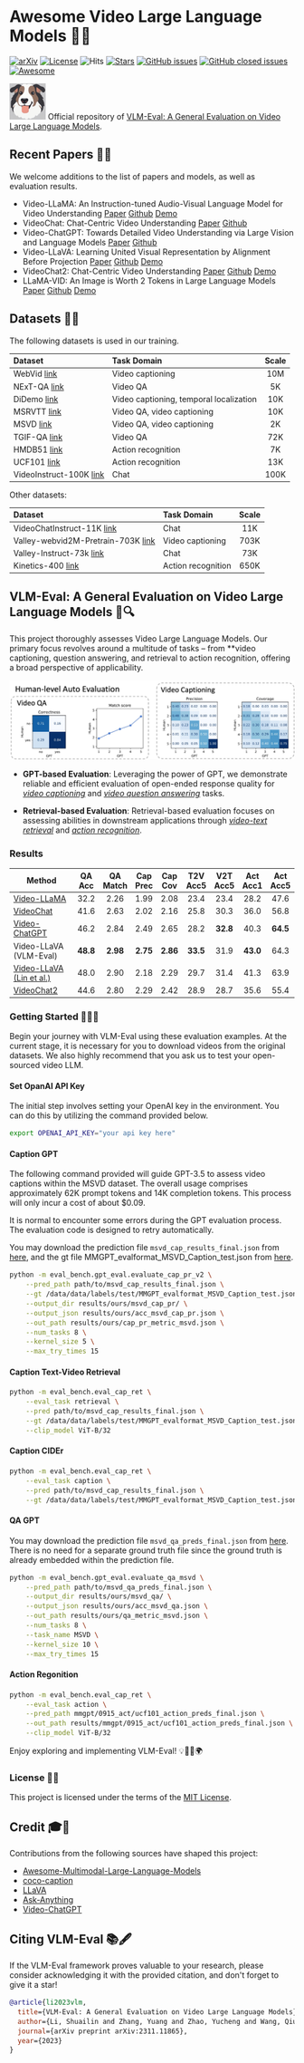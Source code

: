 # Awesome Video Large Language Models 🎥🦙

[![arXiv](https://img.shields.io/badge/arXiv-2311.11865-COLOR.svg)](https://arxiv.org/abs/2311.11865)
[![License](https://img.shields.io/badge/License-MIT-yellow)](https://github.com/zyayoung/Awesome-Video-LLMs/blob/main/LICENSE)
![Hits](https://hits.seeyoufarm.com/api/count/incr/badge.svg?url=https%3A%2F%2Fgithub.com%2Fzyayoung%2FVLM-Eval&count_bg=%2379C83D&title_bg=%23555555&icon=&icon_color=%23E7E7E7&title=hits&edge_flat=false)
[![Stars](https://badgen.net/github/stars/zyayoung/Awesome-Video-LLMs)](https://github.com/zyayoung/Awesome-Video-LLMs/stargazers)
[![GitHub issues](https://badgen.net/github/open-issues/zyayoung/Awesome-Video-LLMs)](https://github.com/zyayoung/Awesome-Video-LLMs/issues?q=is%3Aopen+is%3Aissue)
[![GitHub closed issues](https://badgen.net/github/closed-issues/zyayoung/Awesome-Video-LLMs)](https://github.com/zyayoung/Awesome-Video-LLMs/issues?q=is%3Aissue+is%3Aclosed)
[![Awesome](https://cdn.rawgit.com/sindresorhus/awesome/d7305f38d29fed78fa85652e3a63e154dd8e8829/media/badge.svg)](https://github.com/sindresorhus/awesome)

<img width="64px" src="images/icon.jpg"></img> Official repository of [VLM-Eval: A General Evaluation on Video Large Language Models](https://arxiv.org/abs/2311.11865).

## Recent Papers 📄✨

We welcome additions to the list of papers and models, as well as evaluation results.

- Video-LLaMA: An Instruction-tuned Audio-Visual Language Model for Video Understanding  [Paper](https://arxiv.org/pdf/2306.02858.pdf) [Github](https://github.com/DAMO-NLP-SG/Video-LLaMA) [Demo](https://huggingface.co/spaces/DAMO-NLP-SG/Video-LLaMA)
- VideoChat: Chat-Centric Video Understanding [Paper](https://arxiv.org/pdf/2305.06355.pdf) [Github](https://github.com/OpenGVLab/Ask-Anything)
- Video-ChatGPT: Towards Detailed Video Understanding via Large Vision and Language Models [Paper](https://arxiv.org/abs/2306.05424) [Github](https://github.com/mbzuai-oryx/Video-ChatGPT)
- Video-LLaVA: Learning United Visual Representation by Alignment Before Projection [Paper](https://arxiv.org/pdf/2311.10122.pdf) [Github](https://github.com/PKU-YuanGroup/Video-LLaVA) [Demo](https://huggingface.co/spaces/LanguageBind/Video-LLaVA)
- VideoChat2: Chat-Centric Video Understanding [Paper](https://arxiv.org/abs/2311.17005) [Github](https://github.com/OpenGVLab/Ask-Anything/tree/main/video_chat2) [Demo](https://huggingface.co/spaces/OpenGVLab/VideoChat2)
- LLaMA-VID: An Image is Worth 2 Tokens in Large Language Models  [Paper](https://arxiv.org/pdf/2311.17043.pdf) [Github](https://github.com/dvlab-research/LLaMA-VID) [Demo](http://103.170.5.190:7864/)

## Datasets 💾🌐

The following datasets is used in our training.

| Dataset                                                                                                                                        | Task Domain                             | Scale |
| :--------------------------------------------------------------------------------------------------------------------------------------------- | :-------------------------------------- | :---: |
| WebVid [link](https://github.com/m-bain/webvid)                                                                                                | Video captioning                        |  10M  |
| NExT-QA [link](https://doc-doc.github.io/docs/nextqa.html)                                                                                     | Video QA                                |  5K   |
| DiDemo [link](https://github.com/LisaAnne/TemporalLanguageRelease)                                                                             | Video captioning, temporal localization |  10K  |
| MSRVTT [link](https://www.microsoft.com/en-us/research/publication/msr-vtt-a-large-video-description-dataset-for-bridging-video-and-language/) | Video QA, video captioning              |  10K  |
| MSVD [link](https://www.cs.utexas.edu/users/ml/clamp/videoDescription/)                                                                        | Video QA, video captioning              |  2K   |
| TGIF-QA [link](https://github.com/YunseokJANG/tgif-qa/blob/master/dataset/README.md)                                                           | Video QA                                |  72K  |
| HMDB51 [link](https://serre-lab.clps.brown.edu/resource/hmdb-a-large-human-motion-database/)                                                   | Action recognition                      |  7K   |
| UCF101 [link](https://www.crcv.ucf.edu/data/UCF101.php)                                                                                        | Action recognition                      |  13K  |
| VideoInstruct-100K [link](https://huggingface.co/datasets/MBZUAI/VideoInstruct-100K)                                                           | Chat                                    | 100K  |

Other datasets:

| Dataset                                                                                                       | Task Domain        | Scale |
| :------------------------------------------------------------------------------------------------------------ | :----------------- | :---: |
| VideoChatInstruct-11K [link](https://github.com/OpenGVLab/InternVideo/tree/main/Data/instruction_data)        | Chat               |  11K  |
| Valley-webvid2M-Pretrain-703K [link](https://huggingface.co/datasets/luoruipu1/Valley-webvid2M-Pretrain-703K) | Video captioning   | 703K  |
| Valley-Instruct-73k [link](https://huggingface.co/datasets/luoruipu1/Valley-Instruct-73k)                     | Chat               |  73K  |
| Kinetics-400 [link](https://github.com/cvdfoundation/kinetics-dataset)                                        | Action recognition | 650K  |

## VLM-Eval: A General Evaluation on Video Large Language Models 🎯🔍

This project thoroughly assesses Video Large Language Models. Our primary focus revolves around a multitude of tasks – from **video captioning, question answering, and retrieval to action recognition, offering a broad perspective of applicability.

![](images/eval.jpg)

- **GPT-based Evaluation**: Leveraging the power of GPT, we demonstrate reliable and efficient evaluation of open-ended response quality for *[video captioning](#caption-gpt)* and *[video question answering](#qa-gpt)* tasks.

- **Retrieval-based Evaluation**: Retrieval-based evaluation focuses on assessing abilities in downstream applications through *[video-text retrieval](#caption-text-video-retrieval)* and *[action recognition](#action-regonition)*.

### Results

| Method                                                            | QA<br>Acc | QA<br>Match | Cap<br>Prec | Cap<br>Cov | T2V<br>Acc5 | V2T<br>Acc5 | Act<br>Acc1 | Act<br>Acc5 |
| ----------------------------------------------------------------- | :-------: | :---------: | :---------: | :--------: | :---------: | :---------: | :---------: | :---------: |
| [Video-LLaMA](https://github.com/DAMO-NLP-SG/Video-LLaMA)         |   32.2    |    2.26     |    1.99     |    2.08    |    23.4     |    23.4     |    28.2     |    47.6     |
| [VideoChat](https://github.com/OpenGVLab/Ask-Anything)            |   41.6    |    2.63     |    2.02     |    2.16    |    25.8     |    30.3     |    36.0     |    56.8     |
| [Video-ChatGPT](https://github.com/mbzuai-oryx/Video-ChatGPT)     |   46.2    |    2.84     |    2.49     |    2.65    |    28.2     |  **32.8**   |    40.3     |  **64.5**   |
| Video-LLaVA (VLM-Eval)                                            | **48.8**  |  **2.98**   |  **2.75**   |  **2.86**  |  **33.5**   |    31.9     |  **43.0**   |    64.3     |
| [Video-LLaVA (Lin et al.)](https://github.com/PKU-YuanGroup/Video-LLaVA) |   48.0    |    2.90     |    2.18     |    2.29    |    29.7     |    31.4     |    41.3     |    63.9     |
| [VideoChat2](https://github.com/OpenGVLab/Ask-Anything)           |   44.6    |    2.80     |    2.29     |    2.42    |    28.9     |    28.7     |    35.6     |    55.4     |

### Getting Started 🚀👨‍💻

Begin your journey with VLM-Eval using these evaluation examples. At the current stage, it is necessary for you to download videos from the original datasets. We also highly recommend that you ask us to test your open-sourced video LLM.

#### Set OpanAI API Key

The initial step involves setting your OpenAI key in the environment. You can do this by utilizing the command provided below.

```bash
export OPENAI_API_KEY="your api key here"
```

#### Caption GPT

The following command provided will guide GPT-3.5 to assess video captions within the MSVD dataset.
The overall usage comprises approximately 62K prompt tokens and 14K completion tokens. This process will only incur a cost of about $0.09.

It is normal to encounter some errors during the GPT evaluation process. The evaluation code is designed to retry automatically.

You may download the prediction file `msvd_cap_results_final.json` from [here](https://drive.google.com/file/d/1v016zOWFiYWoXrJfGfF3iL5_v6BBQ4ST/view?usp=sharing), and the gt file MMGPT_evalformat_MSVD_Caption_test.json from [here](https://drive.google.com/file/d/1pRMhK2FV5Db4zHKX0vAbSVL21pbHBv1T/view?usp=sharing).

```bash
python -m eval_bench.gpt_eval.evaluate_cap_pr_v2 \
    --pred_path path/to/msvd_cap_results_final.json \
    --gt /data/data/labels/test/MMGPT_evalformat_MSVD_Caption_test.json \
    --output_dir results/ours/msvd_cap_pr/ \
    --output_json results/ours/acc_msvd_cap_pr.json \
    --out_path results/ours/cap_pr_metric_msvd.json \
    --num_tasks 8 \
    --kernel_size 5 \
    --max_try_times 15
```

#### Caption Text-Video Retrieval

```bash
python -m eval_bench.eval_cap_ret \
    --eval_task retrieval \
    --pred path/to/msvd_cap_results_final.json \
    --gt /data/data/labels/test/MMGPT_evalformat_MSVD_Caption_test.json \
    --clip_model ViT-B/32
```

#### Caption CIDEr

```bash
python -m eval_bench.eval_cap_ret \
    --eval_task caption \
    --pred path/to/msvd_cap_results_final.json \
    --gt /data/data/labels/test/MMGPT_evalformat_MSVD_Caption_test.json
```

#### QA GPT

You may download the prediction file `msvd_qa_preds_final.json` from [here](https://drive.google.com/file/d/1_Gsg3WvxtADouqwYLXGf9Q2rjw23N1cC/view?usp=sharing). There is no need for a separate ground truth file since the ground truth is already embedded within the prediction file.

```bash
python -m eval_bench.gpt_eval.evaluate_qa_msvd \
    --pred_path path/to/msvd_qa_preds_final.json \
    --output_dir results/ours/msvd_qa/ \
    --output_json results/ours/acc_msvd_qa.json \
    --out_path results/ours/qa_metric_msvd.json \
    --num_tasks 8 \
    --task_name MSVD \
    --kernel_size 10 \
    --max_try_times 15
```

#### Action Regonition

```bash
python -m eval_bench.eval_cap_ret \
    --eval_task action \
    --pred_path mmgpt/0915_act/ucf101_action_preds_final.json \
    --out_path results/mmgpt/0915_act/ucf101_action_preds_final.json \
    --clip_model ViT-B/32
```

Enjoy exploring and implementing VLM-Eval! 💡👩‍💻🌍

### License 📝🔐

This project is licensed under the terms of the [MIT License](LICENSE).

## Credit 🎓🤝

Contributions from the following sources have shaped this project:

- [Awesome-Multimodal-Large-Language-Models](https://github.com/BradyFU/Awesome-Multimodal-Large-Language-Models)
- [coco-caption](https://github.com/tylin/coco-caption)
- [LLaVA](https://github.com/haotian-liu/LLaVA)
- [Ask-Anything](https://github.com/OpenGVLab/Ask-Anything)
- [Video-ChatGPT](https://github.com/mbzuai-oryx/Video-ChatGPT)

## Citing VLM-Eval 📚🖋

If the VLM-Eval framework proves valuable to your research, please consider acknowledging it with the provided citation, and don't forget to give it a star!

```bibtex
@article{li2023vlm,
  title={VLM-Eval: A General Evaluation on Video Large Language Models},
  author={Li, Shuailin and Zhang, Yuang and Zhao, Yucheng and Wang, Qiuyue and Jia, Fan and Liu, Yingfei and Wang, Tiancai},
  journal={arXiv preprint arXiv:2311.11865},
  year={2023}
}
```
